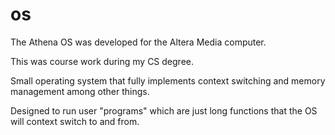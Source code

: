 # os

The Athena OS was developed for the Altera Media computer.

This was course work during my CS degree.

Small operating system that fully implements context switching and memory management among other things.

Designed to run user "programs" which are just long functions that the OS will context switch to and from.
